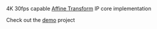 4K 30fps capable [Affine Transform](https://en.wikipedia.org/wiki/Affine_transformation) IP core implementation

Check out the [demo](https://github.com/cemkayhan/kv260_affine_transform_demo.git) project


